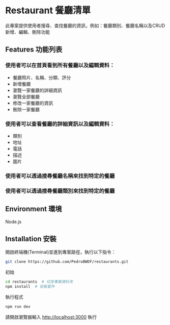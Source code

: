 # Restaurant 餐廳清單

此專案提供使用者搜尋、查找餐廳的資訊，例如：餐廳類別、餐廳名稱以及CRUD新增、編輯、刪除功能

## Features 功能列表
### 使用者可以在首頁看到所有餐廳以及編輯資料：
- 餐廳照片、名稱、分類、評分
- 新增餐廳
- 瀏覽一家餐廳的詳細資訊
- 瀏覽全部餐廳
- 修改一家餐廳的資訊
- 刪除一家餐廳
### 使用者可以查看餐廳的詳細資訊以及編輯資料：
- 類別
- 地址
- 電話
- 描述
- 圖片
### 使用者可以透過搜尋餐廳名稱來找到特定的餐廳
### 使用者可以透過搜尋餐廳類別來找到特定的餐廳

## Environment 環境
Node.js

## Installation 安裝
開啟終端機(Terminal)並進到專案路徑，執行以下指令：
```bash
git clone https://github.com/PedroBWDF/restaurants.git
```
初始
```bash
cd restaurants  # 切至專案資料夾
npm install  # 安裝套件
```
執行程式
```bash
npm run dev
```
請開啟瀏覽器輸入 [http://localhost:3000](http://localhost:3000) 執行
